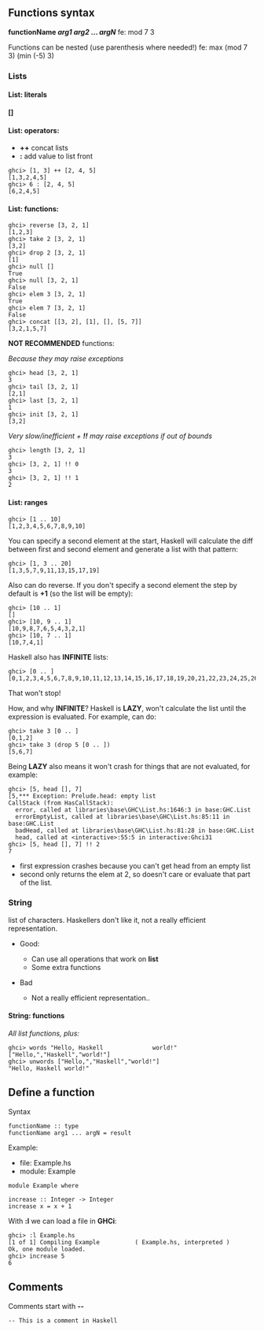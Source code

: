 ## Functions syntax
**functionName *arg1* *arg2* ... *argN***
fe: mod 7 3

Functions can be nested (use parenthesis where needed!)
fe: max (mod 7 3) (min (-5) 3)

### Lists

#### List: literals
**[]**

#### List: operators:
- **++** concat lists
- **:** add value to list front
```
ghci> [1, 3] ++ [2, 4, 5]
[1,3,2,4,5]
ghci> 6 : [2, 4, 5]
[6,2,4,5]
```

#### List: functions:
```
ghci> reverse [3, 2, 1]
[1,2,3]
ghci> take 2 [3, 2, 1]
[3,2]
ghci> drop 2 [3, 2, 1]
[1]
ghci> null []
True
ghci> null [3, 2, 1]
False
ghci> elem 3 [3, 2, 1]
True
ghci> elem 7 [3, 2, 1]
False
ghci> concat [[3, 2], [1], [], [5, 7]]
[3,2,1,5,7]
```

**NOT RECOMMENDED** functions:

*Because they may raise exceptions*
```
ghci> head [3, 2, 1]
3
ghci> tail [3, 2, 1]
[2,1]
ghci> last [3, 2, 1]
1
ghci> init [3, 2, 1]
[3,2]
```
*Very slow/inefficient + **!!** may raise exceptions if out of bounds*
```
ghci> length [3, 2, 1]
3
ghci> [3, 2, 1] !! 0
3
ghci> [3, 2, 1] !! 1
2
```

#### List: ranges
```
ghci> [1 .. 10]
[1,2,3,4,5,6,7,8,9,10]
```

You can specify a second element at the start, Haskell will calculate the diff between first and second element and generate a list with that pattern:
```
ghci> [1, 3 .. 20]
[1,3,5,7,9,11,13,15,17,19]
```

Also can do reverse. If you don't specify a second element the step by default is **+1** (so the list will be empty):
```
ghci> [10 .. 1]
[]
ghci> [10, 9 .. 1]
[10,9,8,7,6,5,4,3,2,1]
ghci> [10, 7 .. 1]
[10,7,4,1]
```

Haskell also has **INFINITE** lists:
```
ghci> [0 .. ]
[0,1,2,3,4,5,6,7,8,9,10,11,12,13,14,15,16,17,18,19,20,21,22,23,24,25,26,27,28,29,30,31,32,33,34,35,36,37,38,39,40,41,42,43,44,45,46,47,48,49,50,51,52,53,54,55,56,57,58,59,60,61,62,63,64,65,66,67,68,69,70,71,72,73,74,75,76,77,78,79,80,81,82,83,84,85,86,87,88,89,90,91,92,93,94,95,96,97,98,99,100,101,102,103,104,105,106,107,108,109,110,111,112,113,114,115,116,117,118,119,120,121,122,123,124,125,126,127,128,129,130,131,132,133,134,135,136,137,138,139,140,141,142,143,144,145,146,147,148,149,150,151,152,153,154,155,156,157,158,159,160,161,162,163,164,165,166,167,168,169,170,171,172,173,174,175,176,177,178,179,180,181,182,183,184,185,186,187,188,189,190,191,192,193,194,195,196,197,198,199,200,201,202,203,204,205,206,207,208,209,210,211,212,213,214,215,216,217,218,219,220,221,222,223,224,225,226,227,228,229,230...
```
That won't stop!

How, and why **INFINITE**? Haskell is **LAZY**, won't calculate the list until the expression is evaluated. For example, can do:
```
ghci> take 3 [0 .. ]
[0,1,2]
ghci> take 3 (drop 5 [0 .. ])
[5,6,7]
```
Being **LAZY** also means it won't crash for things that are not evaluated, for example:
```
ghci> [5, head [], 7]
[5,*** Exception: Prelude.head: empty list
CallStack (from HasCallStack):
  error, called at libraries\base\GHC\List.hs:1646:3 in base:GHC.List
  errorEmptyList, called at libraries\base\GHC\List.hs:85:11 in base:GHC.List
  badHead, called at libraries\base\GHC\List.hs:81:28 in base:GHC.List
  head, called at <interactive>:55:5 in interactive:Ghci31
ghci> [5, head [], 7] !! 2
7
```
- first expression crashes because you can't get head from an empty list
- second only returns the elem at 2, so doesn't care or evaluate that part of the list.

### String
list of characters. Haskellers don't like it, not a really efficient representation.
- Good:
  - Can use all operations that work on **list**
  - Some extra functions

- Bad
  - Not a really efficient representation..

#### String: functions
*All list functions, plus:*
```
ghci> words "Hello, Haskell              world!"
["Hello,","Haskell","world!"]
ghci> unwords ["Hello,","Haskell","world!"]
"Hello, Haskell world!"
```

## Define a function
Syntax
```
functionName :: type
functionName arg1 ... argN = result
```
Example:
- file: Example.hs
- module: Example
```
module Example where

increase :: Integer -> Integer
increase x = x + 1
```

With **:l** we can load a file in **GHCi**:
```
ghci> :l Example.hs
[1 of 1] Compiling Example          ( Example.hs, interpreted )
Ok, one module loaded.
ghci> increase 5
6
```

## Comments
Comments start with **--**
```
-- This is a comment in Haskell
```
